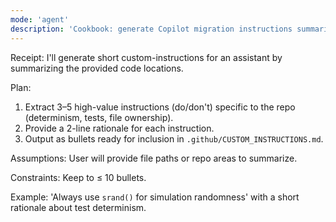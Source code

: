 ```yaml
---
mode: 'agent'
description: 'Cookbook: generate Copilot migration instructions summarizing differences between two refs and producing transformation rules and example pairs.'
---
```


Receipt: I'll generate short custom-instructions for an assistant by summarizing the provided code locations.

Plan:
1) Extract 3–5 high-value instructions (do/don't) specific to the repo (determinism, tests, file ownership).
2) Provide a 2-line rationale for each instruction.
3) Output as bullets ready for inclusion in `.github/CUSTOM_INSTRUCTIONS.md`.

Assumptions: User will provide file paths or repo areas to summarize.

Constraints: Keep to ≤ 10 bullets.

Example: 'Always use `srand()` for simulation randomness' with a short rationale about test determinism.
